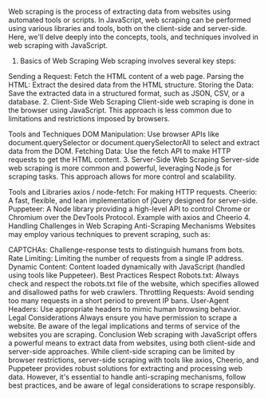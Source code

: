 Web scraping is the process of extracting data from websites using automated tools or scripts. In JavaScript, web scraping can be performed using various libraries and tools, both on the client-side and server-side. Here, we'll delve deeply into the concepts, tools, and techniques involved in web scraping with JavaScript.

1. Basics of Web Scraping
Web scraping involves several key steps:

Sending a Request: Fetch the HTML content of a web page.
Parsing the HTML: Extract the desired data from the HTML structure.
Storing the Data: Save the extracted data in a structured format, such as JSON, CSV, or a database.
2. Client-Side Web Scraping
Client-side web scraping is done in the browser using JavaScript. This approach is less common due to limitations and restrictions imposed by browsers.

Tools and Techniques
DOM Manipulation: Use browser APIs like document.querySelector or document.querySelectorAll to select and extract data from the DOM.
Fetching Data: Use the fetch API to make HTTP requests to get the HTML content.
3. Server-Side Web Scraping
Server-side web scraping is more common and powerful, leveraging Node.js for scraping tasks. This approach allows for more control and scalability.

Tools and Libraries
axios / node-fetch: For making HTTP requests.
Cheerio: A fast, flexible, and lean implementation of jQuery designed for server-side.
Puppeteer: A Node library providing a high-level API to control Chrome or Chromium over the DevTools Protocol.
Example with axios and Cheerio
4. Handling Challenges in Web Scraping
Anti-Scraping Mechanisms
Websites may employ various techniques to prevent scraping, such as:

CAPTCHAs: Challenge-response tests to distinguish humans from bots.
Rate Limiting: Limiting the number of requests from a single IP address.
Dynamic Content: Content loaded dynamically with JavaScript (handled using tools like Puppeteer).
Best Practices
Respect Robots.txt: Always check and respect the robots.txt file of the website, which specifies allowed and disallowed paths for web crawlers.
Throttling Requests: Avoid sending too many requests in a short period to prevent IP bans.
User-Agent Headers: Use appropriate headers to mimic human browsing behavior.
Legal Considerations
Always ensure you have permission to scrape a website.
Be aware of the legal implications and terms of service of the websites you are scraping.
Conclusion
Web scraping with JavaScript offers a powerful means to extract data from websites, using both client-side and server-side approaches. While client-side scraping can be limited by browser restrictions, server-side scraping with tools like axios, Cheerio, and Puppeteer provides robust solutions for extracting and processing web data. However, it's essential to handle anti-scraping mechanisms, follow best practices, and be aware of legal considerations to scrape responsibly.

